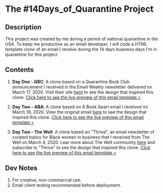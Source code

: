 # The #14Days_of_Quarantine Project

## Description
This project was created by me during a period of national quarantine in the USA. To keep me productive as an email developer, I will code a HTML template clone of an email I receive during the 14 days business days I'm in quarantine for this project.

## Contents
1. **Day One - QBC**: A clone based on a Quarantine Book Club announcement I received in the Email Weekly newsletter delivered on March 17, 2020. Visit their site [here](https://www.quarantinebookclub.com) to see the design that inspired this clone. [Click here to see the live preview of this email template >](https://htmlpreview.github.io/?https://github.com/Wilson110/Email_Templates/blob/master/Clones/14Days_of_Quarantine/qbc_clone.html)

2. **Day Two - ABA**: A clone based on A Book Apart email I received on March 19, 2020. View the original email [here](https://www.getdrip.com/deliveries/w7p2ri1u4wita8ffl2tu) to see the design that inspired this clone. [Click here to see the live preview of this email template >](https://htmlpreview.github.io/?https://github.com/Wilson110/Email_Templates/blob/master/Clones/14Days_of_Quarantine/aba_clone.html)

2. **Day Two - The Well**: A clone based on "Thrive", an email newsletter of curated topics for Black women in business that I received from The Well on March 4, 2020. Lear more about The Well community [here](https://www.the-well-space.com) and subscribe to "Thrive" to see the design that inspired this clone. [Click here to see the live preview of this email template >](https://htmlpreview.github.io/?https://github.com/Wilson110/Email_Templates/blob/master/Clones/14Days_of_Quarantine/thewell_clone.html)

## Dev Notes
1. For creative, non-commercial use. 
2. Email client testing recommended before deployment.
